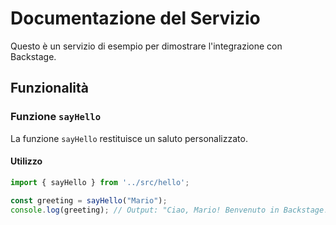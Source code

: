 # Documentazione del Servizio

Questo è un servizio di esempio per dimostrare l'integrazione con Backstage.

## Funzionalità

### Funzione `sayHello`

La funzione `sayHello` restituisce un saluto personalizzato.

#### Utilizzo

```typescript
import { sayHello } from '../src/hello';

const greeting = sayHello("Mario");
console.log(greeting); // Output: "Ciao, Mario! Benvenuto in Backstage!"
